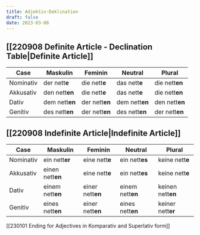 ```yaml
---
title: Adjektiv-Deklination
draft: false
date: 2023-03-08
---
```


## [[220908 Definite Article - Declination Table|Definite Article]] 
|Case   |Maskulin   |Feminin  |Neutral  |Plural   |
|---|---|---|---|---|
| Nominativ  | der nett**e**   |die nett**e**   | das nett**e**  | die nett**en**  |
| Akkusativ  |  den nett**en** | die nett**e**  |  das nett**e** |  die nett**en** |
| Dativ  | dem nett**en**  |der nett**en** | dem nett**en** |  den nett**en**|
| Genitiv  | des nett**en**  |der nett**en** | des nett**en** |  der nett**en**|

## [[220908 Indefinite Article|Indefinite Article]] 
|Case   |Maskulin   |Feminin  |Neutral  |Plural   |
|---|---|---|---|---|
| Nominativ  |ein nett**er**   |eine nett**e**   |ein nett**es**  |keine nett**e**  |
| Akkusativ  | einen nett**en** |eine nett**e**  | ein nett**es** | keine nett**e** |
| Dativ  |einem nett**en**  |einer  nett**en** |  einem nett**en** | keinen  nett**en**|
| Genitiv  |eines nett**en**  |einer  nett**en** |  eines nett**en** | keiner  nett**er**|



[[230101 Ending for Adjectives in Komparativ and Superlativ form]]
